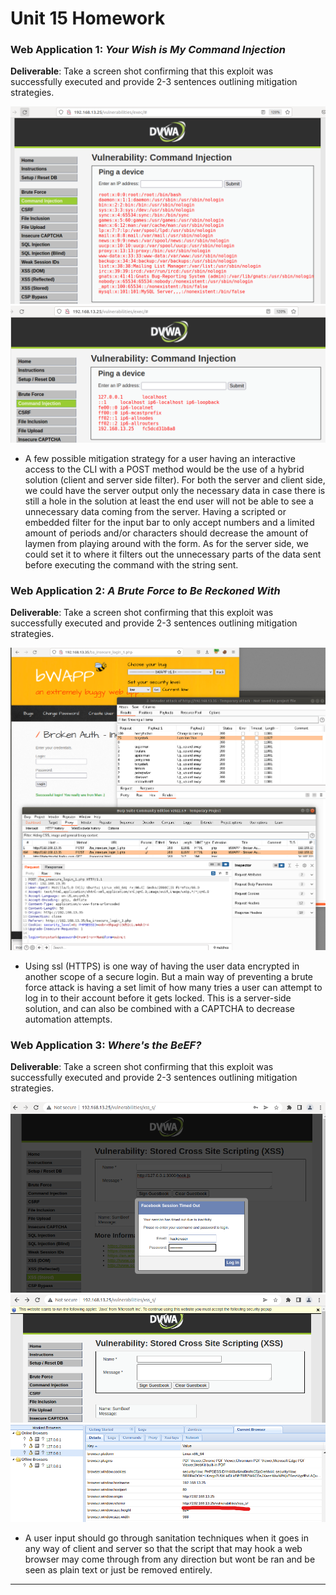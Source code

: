 # Unit 15 Homework

### Web Application 1: *Your Wish is My Command Injection*

  **Deliverable**: Take a screen shot confirming that this exploit was successfully executed and provide 2-3 sentences outlining mitigation strategies. 

  ![1a](images/1a-passwd.png)
  ![1b](images/1b-hosts.png)

  - A few possible mitigation strategy for a user having an interactive access to the CLI with a POST method would be the use of a hybrid solution (client and server side filter). For both the server and client side, we could have the server output only the necessary data in case there is still a hole in the solution at least the end user will not be able to see a unnecessary data coming from the server. Having a scripted or embedded filter for the input bar to only accept numbers and a limited amount of periods and/or characters should decrease the amount of laymen from playing around with the form. As for the server side, we could set it to where it filters out the unnecessary parts of the data sent before executing the command with the string sent.

### Web Application 2: *A Brute Force to Be Reckoned With*

  **Deliverable**: Take a screen shot confirming that this exploit was successfully executed and provide 2-3 sentences outlining mitigation strategies. 

  ![2a](images/2-insecure_login.png)

  - Using ssl (HTTPS) is one way of having the user data encrypted in another scope of a secure login. But a main way of preventing a brute force attack is having a set limit of how many tries a user can attempt to log in to their account before it gets locked. This is a server-side solution, and can also be combined with a CAPTCHA to decrease automation attempts.

### Web Application 3: *Where's the BeEF?*

  **Deliverable**: Take a screen shot confirming that this exploit was successfully executed and provide 2-3 sentences outlining mitigation strategies. 

  ![3a](images/3a-PettyTheft.png)
  ![3b](images/3b-FakeNotifBar.png)
  ![3c](images/3c-Hooked.png)

  - A user input should go through sanitation techniques when it goes in any way of client and server so that the script that may hook a web browser may come through from any direction but wont be ran and be seen as plain text or just be removed entirely. 
    
---
